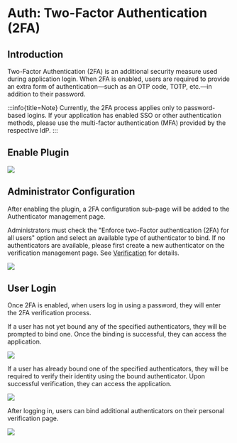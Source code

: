 # Auth: Two-Factor Authentication (2FA)

<PluginInfo name="two-factor-authentication" licenseBundled="enterprise"></PluginInfo>

## Introduction

Two-Factor Authentication (2FA) is an additional security measure used during application login. When 2FA is enabled, users are required to provide an extra form of authentication—such as an OTP code, TOTP, etc.—in addition to their password.

:::info{title=Note}
Currently, the 2FA process applies only to password-based logins. If your application has enabled SSO or other authentication methods, please use the multi-factor authentication (MFA) provided by the respective IdP.
:::

## Enable Plugin

![](https://static-docs.nocobase.com/202502282108145.png)

## Administrator Configuration

After enabling the plugin, a 2FA configuration sub-page will be added to the Authenticator management page.

Administrators must check the "Enforce two-Factor authentication (2FA) for all users" option and select an available type of authenticator to bind. If no authenticators are available, please first create a new authenticator on the verification management page. See [Verification](../verification/index.md) for details.

![](https://static-docs.nocobase.com/202502282109802.png)

## User Login

Once 2FA is enabled, when users log in using a password, they will enter the 2FA verification process.

If a user has not yet bound any of the specified authenticators, they will be prompted to bind one. Once the binding is successful, they can access the application.

![](https://static-docs.nocobase.com/202502282110829.png)

If a user has already bound one of the specified authenticators, they will be required to verify their identity using the bound authenticator. Upon successful verification, they can access the application.

![](https://static-docs.nocobase.com/202502282110148.png)

After logging in, users can bind additional authenticators on their personal verification page.

![](https://static-docs.nocobase.com/202502282110024.png)
